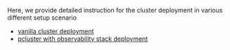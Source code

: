 Here, we provide detailed instruction for the cluster deployment in various different setup scenario

* [vanilla cluster deployment](vanilla-pcluster.md)
* [pcluster with observability stack deployment](vanilla-pcluster.md)